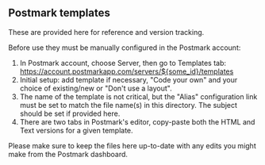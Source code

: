 ## Postmark templates

These are provided here for reference and version tracking.

Before use they must be manually configured in the Postmark account: 

1. In Postmark account, choose Server, then go to Templates tab: <https://account.postmarkapp.com/servers/${some_id}/templates>
2. Initial setup: add template if necessary, "Code your own" and your choice of existing/new or "Don't use a layout".
3. The name of the template is not critical, but the "Alias" configuration link must be set to match the file name(s) in this directory. The subject should be set if provided here.
4. There are two tabs in Postmark's editor, copy-paste both the HTML and Text versions for a given template.

Please make sure to keep the files here up-to-date with any edits you might make from the Postmark dashboard.